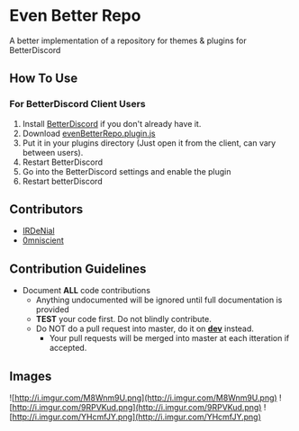 # Even Better Repo
A better implementation of a repository for themes &amp; plugins for BetterDiscord

## How To Use
### For BetterDiscord Client Users
1. Install [BetterDiscord](https://betterdiscord.net/home/) if you don't already have it.
2. Download [evenBetterRepo.plugin.js](https://raw.githubusercontent.com/IRDeNial/BD-Even-Better-Repo/master/evenBetterRepo.plugin.js)
3. Put it in your plugins directory (Just open it from the client, can vary between users).
4. Restart BetterDiscord
5. Go into the BetterDiscord settings and enable the plugin
6. Restart betterDiscord

## Contributors
* [IRDeNial](https://github.com/IRDeNial/)
* [0mniscient](https://github.com/0mniscient/)

## Contribution Guidelines
* Document **ALL** code contributions
  * Anything undocumented will be ignored until full documentation is provided
  * **TEST** your code first.  Do not blindly contribute.
  * Do NOT do a pull request into master, do it on **[dev](https://github.com/IRDeNial/BD-Even-Better-Repo/tree/dev)** instead.
    * Your pull requests will be merged into master at each itteration if accepted.

## Images
![http://i.imgur.com/M8Wnm9U.png](http://i.imgur.com/M8Wnm9U.png)
![http://i.imgur.com/9RPVKud.png](http://i.imgur.com/9RPVKud.png)
![http://i.imgur.com/YHcmfJY.png](http://i.imgur.com/YHcmfJY.png)
